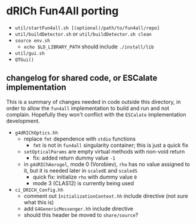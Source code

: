 # dRICh Fun4All porting

- `util/startFun4all.sh [(optional)/path/to/fun4all/repo]`
- `util/buildDetector.sh` or `util/buildDetector.sh clean`
- `source env.sh`
  - `echo $LD_LIBRARY_PATH` should include `./install/lib`
- `util/gui.sh`
- `QTGui()`

## changelog for shared code, or ESCalate implementation
This is a summary of changes needed in code outside this
directory, in order to allow the `fun4all` implementation to
build and run and not complain. Hopefully they won't
conflict with the `ESCalate` implementation development.
- `g4dRIChOptics.hh`
  - replace `fmt` dependence with `stdio` functions
    - `fmt` is not in `fun4all` singularity container;
      this is just a quick fix
  - `setOpticalParams` are empty virtual methods with
    non-void return
    - fix: added return dummy value `-1`
  - in `g4dRIChAerogel`, mode 0 (Vorobiev), `rho` has no
    value assigned to it, but it is needed later in
    `scaledE` and `scaledS`
    - quick fix: initialize `rho` with dummy value `0`
    - mode 3 (CLAS12) is currently being used
- `ci_DRICH_Config.hh`
  - comment out `InitializationContext.hh` include directive
    (not sure what this is)
  - add `G4GenericMessenger.hh` include directive
  - should this header be moved to `share/source`?
